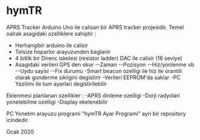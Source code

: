 # hymTR
APRS Tracker
Arduino Uno ile calisan bir APRS tracker projesidir. 
Temel oalrak asagidaki ozelliklere sahiptir :
- Herhangibir arduino ile calisir
- Telsize hoparlor arayuzunden baglanir
- 4 bitlik bir Direnc iskelesi (resistor ladder) DAC ile calisir (16 seviye)
- Asagidaki verileri GPS den okur
--Zaman
--Pozisyon
--Hiz/yonlenme vb
--Uydu sayisi
--Fix durumu
-Smart beacon ozelligi ile hiz ile orantili olarak gonderme sikligini degistirir
-Verileri EEPROM'da saklar
-PC Yazilimi ile tum ayarlari degistirilebilir

Eklenmesi planlanan ozellikler :
-APRS dinleme ozelligi
-Dorji radyolari yonetebilme ozelligi
-Display ekelenebilir


PC Yonetim arayuzu programi "hymTR Ayar Programi" ayri bir repository icindedir.

Ocak 2020
